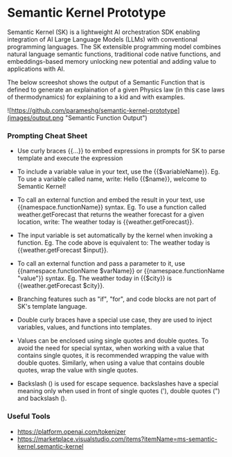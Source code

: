 # Semantic Kernel Prototype

Semantic Kernel (SK) is a lightweight AI orchestration SDK enabling integration of AI Large Language Models (LLMs) with conventional programming languages. The SK extensible programming model combines natural language semantic functions, traditional code native functions, and embeddings-based memory unlocking new potential and adding value to applications with AI.

The below screeshot shows the output of a Semantic Function that is defined to generate an explaination of a given Physics law (in this case laws of thermodynamics) for explaining to a kid and with examples.

![https://github.com/parameshg/semantic-kernel-prototype](images/output.png "Semantic Function Output")

### Prompting Cheat Sheet

* Use curly braces {{...}} to embed expressions in prompts for SK to parse template and execute the expression

* To include a variable value in your text, use the {{$variableName}}.  Eg. To use a variable called name, write: Hello {{$name}}, welcome to Semantic Kernel!

* To call an external function and embed the result in your text, use {{namespace.functionName}} syntax. Eg. To use a function called weather.getForecast that returns the weather forecast for a given location, write: The weather today is {{weather.getForecast}}.

* The input variable is set automatically by the kernel when invoking a function. Eg. The code above is equivalent to: The weather today is {{weather.getForecast $input}}.

* To call an external function and pass a parameter to it, use {{namespace.functionName $varName}} or {{namespace.functionName "value"}} syntax. Eg. The weather today in {{$city}} is {{weather.getForecast $city}}.

* Branching features such as "if", "for", and code blocks are not part of SK's template language.

* Double curly braces have a special use case, they are used to inject variables, values, and functions into templates.

* Values can be enclosed using single quotes and double quotes. To avoid the need for special syntax, when working with a value that contains single quotes, it is recommended wrapping the value with double quotes. Similarly, when using a value that contains double quotes, wrap the value with single quotes.

* Backslash (\) is used for escape sequence. backslashes have a special meaning only when used in front of single quotes ('), double quotes (") and backslash (\).

### Useful Tools

* https://platform.openai.com/tokenizer
* https://marketplace.visualstudio.com/items?itemName=ms-semantic-kernel.semantic-kernel
